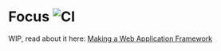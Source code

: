 # Focus ![CI](https://github.com/NoelDeMartin/cypress-solid-sandbox/actions/workflows/ci.yml/badge.svg)

WIP, read about it here: [Making a Web Application Framework](https://noeldemartin.com/tasks/making-a-web-application-framework)

